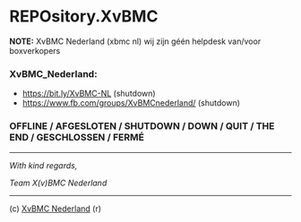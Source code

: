 # REPOsitory.XvBMC
 
**NOTE:** XvBMC Nederland (xbmc nl) wij zijn géén helpdesk van/voor boxverkopers
 
  
   
### XvBMC_Nederland: 
* https://bit.ly/XvBMC-NL (shutdown)
* https://www.fb.com/groups/XvBMCnederland/ (shutdown)
 
### OFFLINE / AFGESLOTEN / SHUTDOWN / DOWN / QUIT / THE END / GESCHLOSSEN / FERMÉ
 
----------
 
*With kind regards,*
 
*Team X(v)BMC Nederland*
 
----------
 
(c) [XvBMC Nederland](https://bit.ly/AddonBlacklist) (r)